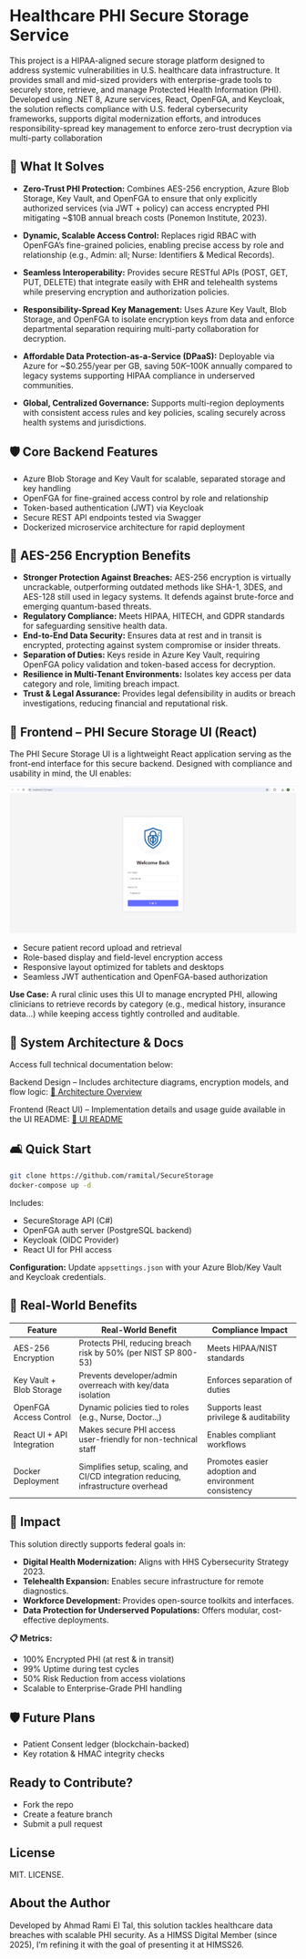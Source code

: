 # Healthcare PHI Secure Storage Service

This project is a HIPAA-aligned secure storage platform designed to address systemic vulnerabilities in U.S. healthcare data infrastructure. It provides small and mid-sized providers with enterprise-grade tools to securely store, retrieve, and manage Protected Health Information (PHI). Developed using .NET 8, Azure services, React, OpenFGA, and Keycloak, the solution reflects compliance with U.S. federal cybersecurity frameworks, supports digital modernization efforts, and introduces responsibility-spread key management to enforce zero-trust decryption via multi-party collaboration

## 📌 What It Solves

- **Zero-Trust PHI Protection:** Combines AES-256 encryption, Azure Blob Storage, Key Vault, and OpenFGA to ensure that only explicitly authorized services (via JWT + policy) can access encrypted PHI mitigating ~$10B annual breach costs (Ponemon Institute, 2023).

- **Dynamic, Scalable Access Control:** Replaces rigid RBAC with OpenFGA’s fine-grained policies, enabling precise access by role and relationship (e.g., Admin: all; Nurse: Identifiers & Medical Records).

- **Seamless Interoperability:** Provides secure RESTful APIs (POST, GET, PUT, DELETE) that integrate easily with EHR and telehealth systems while preserving encryption and authorization policies.

- **Responsibility-Spread Key Management:** Uses Azure Key Vault, Blob Storage, and OpenFGA to isolate encryption keys from data and enforce departmental separation requiring multi-party collaboration for decryption.

- **Affordable Data Protection-as-a-Service (DPaaS):** Deployable via Azure for ~$0.255/year per GB, saving $50K–$100K annually compared to legacy systems supporting HIPAA compliance in underserved communities.

- **Global, Centralized Governance:** Supports multi-region deployments with consistent access rules and key policies, scaling securely across health systems and jurisdictions.



## 🛡️ Core Backend Features

- Azure Blob Storage and Key Vault for scalable, separated storage and key handling
- OpenFGA for fine-grained access control by role and relationship
- Token-based authentication (JWT) via Keycloak
- Secure REST API endpoints tested via Swagger
- Dockerized microservice architecture for rapid deployment

## 🔐 AES-256 Encryption Benefits

- **Stronger Protection Against Breaches:**  AES-256 encryption is virtually uncrackable, outperforming outdated methods like SHA-1, 3DES, and AES-128 still used in legacy systems. It defends against brute-force and emerging quantum-based threats.
- **Regulatory Compliance:** Meets HIPAA, HITECH, and GDPR standards for safeguarding sensitive health data.
- **End-to-End Data Security:** Ensures data at rest and in transit is encrypted, protecting against system compromise or insider threats.
- **Separation of Duties:** Keys reside in Azure Key Vault, requiring OpenFGA policy validation and token-based access for decryption.
- **Resilience in Multi-Tenant Environments:** Isolates key access per data category and role, limiting breach impact.
- **Trust & Legal Assurance:** Provides legal defensibility in audits or breach investigations, reducing financial and reputational risk.


## 🏥 Frontend – PHI Secure Storage UI (React)

The PHI Secure Storage UI is a lightweight React application serving as the front-end interface for this secure backend. Designed with compliance and usability in mind, the UI enables:

![UI Demo](./docs/UIdemo.gif)

- Secure patient record upload and retrieval
- Role-based display and field-level encryption access
- Responsive layout optimized for tablets and desktops
- Seamless JWT authentication and OpenFGA-based authorization

**Use Case:** A rural clinic uses this UI to manage encrypted PHI, allowing clinicians to retrieve records by category (e.g., medical history, insurance data...) while keeping access tightly controlled and auditable. 

## 📁 System Architecture & Docs

Access full technical documentation below:

Backend Design – Includes architecture diagrams, encryption models, and flow logic: [📄 Architecture Overview](./docs/architecture.md)

Frontend (React UI) – Implementation details and usage guide available in the UI README: [📄 UI README](./client/README.md)



## 🛋‍ Quick Start

```bash
git clone https://github.com/ramital/SecureStorage
docker-compose up -d
```

Includes:
- SecureStorage API (C#)
- OpenFGA auth server (PostgreSQL backend)
- Keycloak (OIDC Provider)
- React UI for PHI access

**Configuration:** Update `appsettings.json` with your Azure Blob/Key Vault and Keycloak credentials.


## 🤝 Real-World Benefits

| Feature                    | Real-World Benefit                                                      | Compliance Impact                     |
|---------------------------|------------------------------------------------------------------------|---------------------------------------|
| AES-256 Encryption        | Protects PHI, reducing breach risk by 50% (per NIST SP 800-53)         | Meets HIPAA/NIST standards            |
| Key Vault + Blob Storage  | Prevents developer/admin overreach with key/data isolation             | Enforces separation of duties         |
| OpenFGA Access Control    | Dynamic policies tied to roles (e.g., Nurse, Doctor..,)                | Supports least privilege & auditability |
| React UI + API Integration| Makes secure PHI access user-friendly for non-technical staff          | Enables compliant workflows           |
| Docker Deployment         | Simplifies setup, scaling, and CI/CD integration reducing, infrastructure overhead | Promotes easier adoption and environment consistency |


## 🔁 Impact

This solution directly supports federal goals in:

- **Digital Health Modernization:** Aligns with HHS Cybersecurity Strategy 2023.
- **Telehealth Expansion:** Enables secure infrastructure for remote diagnostics.
- **Workforce Development:** Provides open-source toolkits and interfaces.
- **Data Protection for Underserved Populations:** Offers modular, cost-effective deployments.

**📋 Metrics:**

- 100% Encrypted PHI (at rest & in transit)
- 99% Uptime during test cycles
- 50% Risk Reduction from access violations
- Scalable to Enterprise-Grade PHI handling

## 🛡️ Future Plans

- Patient Consent ledger (blockchain-backed)
- Key rotation & HMAC integrity checks



## Ready to Contribute?

- Fork the repo
- Create a feature branch
- Submit a pull request

## License

MIT. LICENSE.

## About the Author

Developed by Ahmad Rami El Tal, this solution tackles healthcare data breaches with scalable PHI security. As a HIMSS Digital Member (since 2025), I’m refining it with the goal of presenting it at HIMSS26.
